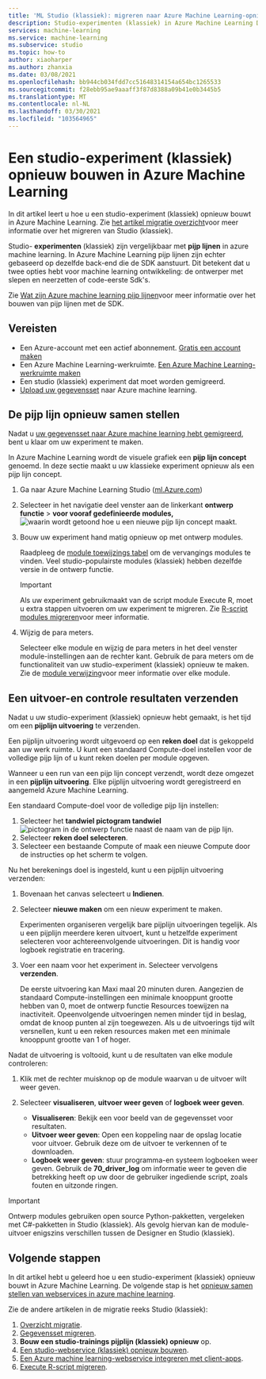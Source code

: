 ```yaml
---
title: 'ML Studio (klassiek): migreren naar Azure Machine Learning-opnieuw samen stellen experiment'
description: Studio-experimenten (klassiek) in Azure Machine Learning Designer opnieuw bouwen.
services: machine-learning
ms.service: machine-learning
ms.subservice: studio
ms.topic: how-to
author: xiaoharper
ms.author: zhanxia
ms.date: 03/08/2021
ms.openlocfilehash: bb944cb034fdd7cc51648314154a654bc1265533
ms.sourcegitcommit: f28ebb95ae9aaaff3f87d8388a09b41e0b3445b5
ms.translationtype: MT
ms.contentlocale: nl-NL
ms.lasthandoff: 03/30/2021
ms.locfileid: "103564965"
---
```

# <a name="rebuild-a-studio-classic-experiment-in-azure-machine-learning"></a>Een studio-experiment (klassiek) opnieuw bouwen in Azure Machine Learning

In dit artikel leert u hoe u een studio-experiment (klassiek) opnieuw bouwt in Azure Machine Learning. Zie [het artikel migratie overzicht](migrate-overview.md)voor meer informatie over het migreren van Studio (klassiek).

Studio- **experimenten** (klassiek) zijn vergelijkbaar met **pijp lijnen** in azure machine learning. In Azure Machine Learning pijp lijnen zijn echter gebaseerd op dezelfde back-end die de SDK aanstuurt. Dit betekent dat u twee opties hebt voor machine learning ontwikkeling: de ontwerper met slepen en neerzetten of code-eerste Sdk's.

Zie [Wat zijn Azure machine learning pijp lijnen](../concept-ml-pipelines.md#building-pipelines-with-the-python-sdk)voor meer informatie over het bouwen van pijp lijnen met de SDK.


## <a name="prerequisites"></a>Vereisten

- Een Azure-account met een actief abonnement. [Gratis een account maken](https://azure.microsoft.com/free/?WT.mc_id=A261C142F)
- Een Azure Machine Learning-werkruimte. [Een Azure Machine Learning-werkruimte maken](../how-to-manage-workspace.md#create-a-workspace)
- Een studio (klassiek) experiment dat moet worden gemigreerd.
- [Upload uw gegevensset](migrate-register-dataset.md) naar Azure machine learning.

## <a name="rebuild-the-pipeline"></a>De pijp lijn opnieuw samen stellen

Nadat u [uw gegevensset naar Azure machine learning hebt gemigreerd](migrate-register-dataset.md), bent u klaar om uw experiment te maken.

In Azure Machine Learning wordt de visuele grafiek een **pijp lijn concept** genoemd. In deze sectie maakt u uw klassieke experiment opnieuw als een pijp lijn concept.

1. Ga naar Azure Machine Learning Studio ([ml.Azure.com](https://ml.azure.com))
1. Selecteer in het navigatie deel venster aan de linkerkant **ontwerp functie** > **voor vooraf gedefinieerde modules,** ![ waarin wordt getoond hoe u een nieuwe pijp lijn concept maakt.](../media/tutorial-designer-automobile-price-train-score/launch-designer.png)

1. Bouw uw experiment hand matig opnieuw op met ontwerp modules.
    
    Raadpleeg de [module toewijzings tabel](migrate-overview.md#studio-classic-and-designer-module-mapping) om de vervangings modules te vinden. Veel studio-populairste modules (klassiek) hebben dezelfde versie in de ontwerp functie.

    > [!Important]
    > Als uw experiment gebruikmaakt van de script module Execute R, moet u extra stappen uitvoeren om uw experiment te migreren. Zie [R-script modules migreren](migrate-execute-r-script.md)voor meer informatie.

1. Wijzig de para meters.
    
    Selecteer elke module en wijzig de para meters in het deel venster module-instellingen aan de rechter kant. Gebruik de para meters om de functionaliteit van uw studio-experiment (klassiek) opnieuw te maken. Zie de [module verwijzing](../algorithm-module-reference/module-reference.md)voor meer informatie over elke module.

## <a name="submit-a-run-and-check-results"></a>Een uitvoer-en controle resultaten verzenden

Nadat u uw studio-experiment (klassiek) opnieuw hebt gemaakt, is het tijd om een **pijplijn uitvoering** te verzenden.

Een pijplijn uitvoering wordt uitgevoerd op een **reken doel** dat is gekoppeld aan uw werk ruimte. U kunt een standaard Compute-doel instellen voor de volledige pijp lijn of u kunt reken doelen per module opgeven.

Wanneer u een run van een pijp lijn concept verzendt, wordt deze omgezet in een **pijplijn uitvoering**. Elke pijplijn uitvoering wordt geregistreerd en aangemeld Azure Machine Learning.

Een standaard Compute-doel voor de volledige pijp lijn instellen:
1. Selecteer het **tandwiel pictogram tandwiel** ![ pictogram in de ontwerp functie ](../media/tutorial-designer-automobile-price-train-score/gear-icon.png) naast de naam van de pijp lijn.
1. Selecteer **reken doel selecteren**.
1. Selecteer een bestaande Compute of maak een nieuwe Compute door de instructies op het scherm te volgen.

Nu het berekenings doel is ingesteld, kunt u een pijplijn uitvoering verzenden:

1. Bovenaan het canvas selecteert u **Indienen**.
1. Selecteer **nieuwe maken** om een nieuw experiment te maken.
    
    Experimenten organiseren vergelijk bare pijplijn uitvoeringen tegelijk. Als u een pijplijn meerdere keren uitvoert, kunt u hetzelfde experiment selecteren voor achtereenvolgende uitvoeringen. Dit is handig voor logboek registratie en tracering.
1. Voer een naam voor het experiment in. Selecteer vervolgens **verzenden**.

    De eerste uitvoering kan Maxi maal 20 minuten duren. Aangezien de standaard Compute-instellingen een minimale knooppunt grootte hebben van 0, moet de ontwerp functie Resources toewijzen na inactiviteit. Opeenvolgende uitvoeringen nemen minder tijd in beslag, omdat de knoop punten al zijn toegewezen. Als u de uitvoerings tijd wilt versnellen, kunt u een reken resources maken met een minimale knooppunt grootte van 1 of hoger.

Nadat de uitvoering is voltooid, kunt u de resultaten van elke module controleren:

1. Klik met de rechter muisknop op de module waarvan u de uitvoer wilt weer geven.
1. Selecteer **visualiseren**, **uitvoer weer geven** of **logboek weer geven**.

    - **Visualiseren**: Bekijk een voor beeld van de gegevensset voor resultaten.
    - **Uitvoer weer geven**: Open een koppeling naar de opslag locatie voor uitvoer. Gebruik deze om de uitvoer te verkennen of te downloaden. 
    - **Logboek weer geven**: stuur programma-en systeem logboeken weer geven. Gebruik de **70_driver_log** om informatie weer te geven die betrekking heeft op uw door de gebruiker ingediende script, zoals fouten en uitzonde ringen.

> [!IMPORTANT]
> Ontwerp modules gebruiken open source Python-pakketten, vergeleken met C#-pakketten in Studio (klassiek). Als gevolg hiervan kan de module-uitvoer enigszins verschillen tussen de Designer en Studio (klassiek). 


## <a name="next-steps"></a>Volgende stappen

In dit artikel hebt u geleerd hoe u een studio-experiment (klassiek) opnieuw bouwt in Azure Machine Learning. De volgende stap is het [opnieuw samen stellen van webservices in azure machine learning](migrate-rebuild-web-service.md).


Zie de andere artikelen in de migratie reeks Studio (klassiek):

1. [Overzicht migratie](migrate-overview.md).
1. [Gegevensset migreren](migrate-register-dataset.md).
1. **Bouw een studio-trainings pijplijn (klassiek) opnieuw** op.
1. [Een studio-webservice (klassiek) opnieuw bouwen](migrate-rebuild-web-service.md).
1. [Een Azure machine learning-webservice integreren met client-apps](migrate-rebuild-integrate-with-client-app.md).
1. [Execute R-script migreren](migrate-execute-r-script.md).
